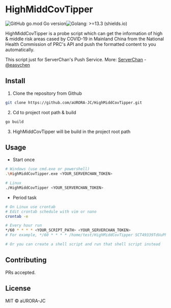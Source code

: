 # HighMiddCovTipper

![GitHub go.mod Go version](https://img.shields.io/github/go-mod/go-version/aURORA-JC/HighMiddConvTipper?logo=go&style=flat-square)![Golang: >=13.3 (shields.io)](https://img.shields.io/badge/Golang->%3D13.3-brightgreen?style=flat-square&logo=go)

HighMiddCovTipper is a probe script which can get the information of high & middle risk areas cased by COVID-19 in Mainland China from the National Health Commission of PRC's  API and push the formatted content to you automatically. 

This script just for ServerChan's Push Service. More: [ServerChan](https://sct.ftqq.com/) -  [@easychen](https://github.com/easychen)

## Install

1. Clone the repository from Github

```bash
git clone https://github.com/aURORA-JC/HighMiddCovTipper.git
```

2. Cd to project root path & build

```bash
go build
```

3. HighMiddCovTipper will be build in the project root path

## Usage
+ Start once

```bash
# Windows (use cmd.exe or powershell)
.\HighMiddCovTipper.exe <YOUR_SERVERCHAN_TOKEN>

# Linux
./HighMiddCovTipper <YOUR_SERVERCHAN_TOKEN>
```
+  Period task

```bash
# On Linux use crontab
# Edit crontab schedule with vim or nano
crontab -e

# Every hour run
*/60 * * * * <YOUR_SCRIPT_PATH> <YOUR_SERVERCHAN_TOKEN>
# For example, */60 * * * * /home/test/HighMiddCovTipper SCT49339TdVuPhktIqXCEUrRNIlJWxRur

# Or you can create a shell script and run that shell script instead
```

## Contributing

PRs accepted.

## License

MIT © aURORA-JC

